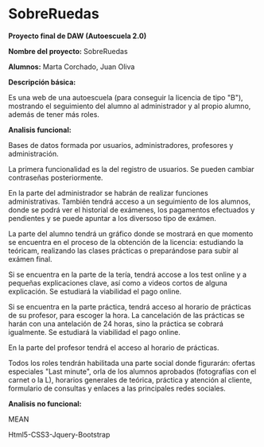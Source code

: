 # SobreRuedas

**Proyecto final de DAW (Autoescuela 2.0)**

**Nombre del proyecto:** SobreRuedas

**Alumnos:** Marta Corchado, Juan Oliva

**Descripción básica:**

Es una web de una autoescuela (para conseguir la licencia de tipo "B"), mostrando el seguimiento del alumno al administrador y al propio alumno, además de tener más roles.

**Analisis funcional:**

Bases de datos formada por usuarios, administradores, profesores y administración.

La primera funcionalidad es la del registro de usuarios. Se pueden cambiar contraseñas posteriormente.

En la parte del administrador se habrán de realizar funciones administrativas. También tendrá acceso a un seguimiento de los alumnos, donde se podrá ver el historial de exámenes, los pagamentos efectuados y pendientes y se puede apuntar a los diversoso tipo de exámen.

La parte del alumno tendrá un gráfico donde se mostrará en que momento se encuentra en el proceso de la obtención de la licencia: estudiando la teóricam, realizando las clases prácticas o preparándose para subir al exámen final.

Si se encuentra en la parte de la tería, tendrá accose a los test online y a pequeñas explicaciones clave, así como a videos cortos de alguna explicación. Se estudiará la viabilidad el pago online.

Si se encuentra en la parte práctica, tendrá acceso al horario de prácticas de su profesor, para escoger la hora. La cancelación de las prácticas se harán con una antelación de 24 horas, sino la práctica se cobrará igualmente. Se estudiará la viabilidad el pago online.

En la parte del profesor tendrá el acceso al horario de prácticas.

Todos los roles tendrán habilitada una parte social donde figurarán: ofertas especiales "Last minute", orla de los alumnos aprobados (fotografías con el carnet o la L), horarios generales de teórica, práctica y atención al cliente, formulario de consultas y enlaces a las principales redes sociales.

**Analisis no funcional:**

MEAN

Html5-CSS3-Jquery-Bootstrap

